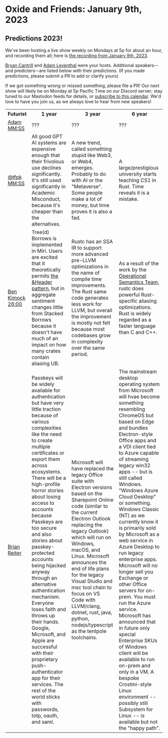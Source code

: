 # Oxide and Friends: January 9th, 2023

## Predictions 2023!

We've been hosting a live show weekly on Mondays at 5p for about an hour,
and recording them all; here is
[the recording from January 9th, 2023](https://youtu.be/6nQbe9EYFaw).


[Bryan Cantrill](https://mastodon.social/@bcantrill) and
[Adam Leventhal](https://mastodon.social/@ahl) were your hosts.
Additional speakers--and predicters--are listed below with their predictions.
(If you made predictions, please submit a PR to add or clarify yours)

<table>
<tr>
<th>Futurist</th>
<th>1 year</th>
<th>3 year</th>
<th>6 year</th>
</tr>

<tr>
<td>
  <a href="https://mastodon.social/@ahl">Adam</a><br>
  <a href="https://youtu.be/XXX?tSSS">MM:SS</a>
</td>
<td>
???
</td>
<td>
???
</td>
<td>
???
</td>

</tr>
<tr>
<td>
  <a href="https://github.com/tfpk/">@tfpk</a><br>
  <a href="https://youtu.be/XXX?tSSS">MM:SS</a>
</td>
<td>
  All good GPT AI systems are expensive enough that their frivolous use declines significantly.
  It's still used significantly in Academic Misconduct, because it's cheaper than the alternatives.
</td>
<td>
  A new trend, called something stupid like Web3, or Web4, emerges. Probably to do with AI
  or the "Metaverse". Some people make a lot of money, but time proves it is also a fad.
</td>
<td>
  A large/prestigious university starts teaching CS1 in Rust. Time reveals it is a mistake.
</td>

<tr>
<td>
  <a href="https://hachyderm.io/@saethlin">Ben Kimock</a><br>
  <a href="https://youtu.be/6nQbe9EYFaw?t=1560">26:00</a>
</td>
<td>
Tree(d) Borrows is implemented in Miri. Users are excited that it theoretically permits <a href="https://github.com/rust-lang/unsafe-code-guidelines/issues/256">the &Header pattern</a>, but in aggregate sentiment changes little from Stacked Borrows because it doesn't have much of an impact on how many crates contain aliasing UB.
</td>
<td>
Rustc has an SSA IR to support more advanced pre-LLVM optimizations in the name of compile time improvements. The Rust same code generates less work for LLVM, but overall the improvement is mostly not felt because most codebases grow in complexity over the same period.
</td>
<td>
As a result of the work by the <a href="https://github.com/rust-lang/rfcs/pull/3346">Operational Semantics Team</a>, rustc does powerful Rust-specific aliasing optimizations. Rust is widely regarded as a faster language than C and C++.
</td>
</tr>
  
<tr>

<td>
  <a href="https://hachyderm.io/@breiter">Brian Reiter</a>
</td>

<td>
Passkeys will be widely available for authentication but have very little traction because of various complexities like the need to create multiple certificates or export them across ecosystems. There will be a high-profile horror stories about losing access to accounts because Passkeys are too secure and also stories about passkey-protected accounts being hijacked anyway through an alternative authentication mechanism. Everyone loses faith and throws up their hands. Google, Microsoft, and Apple are successful with their proprietary push-authenticator app for their services. The rest of the world sticks with passwords, totp, oauth, and saml.
</td>

<td>
Microsoft will have replaced the legacy Office suite with Electron versions based on the Sharepoint Online code (similar to the current Electron Outlook replacing the legacy Outlook) which will run on Windows, macOS, and Linux. Microsoft announces the end of life plans for the legacy Visual Studio and msc tool chain to focus on VS Code with LLVM/clang, dotnet, rust, java, python, nodejs/typescript as the tentpole toolchains.
</td>

<td>
The mainstream desktop operating system from Microsoft will hvae become something resembling ChromeOS but based on Edge and bundles Electron-style Office apps and a VDI client tied to Azure capable of streaming legacy win32 apps -- but is still called Windows. "Windows Azure Cloud Desktop" or something. Windows Classic (NT) as we currently know it is primarily sold by Microsoft as a web service in Azure Desktop to run legacy enterprise apps. Microsoft will no longer sell you Exchange or other Office servers for on-prem. You must run the Azure service. Microsoft has announced that in future only special Enterprise SKUs of Windows client will be available to run on-prem and only in a VM. A bespoke Crostini-style Linux environment -- possibly still Subsystem for Linux -- is available but not the "happy path".
</td>

</tr>

If we got something wrong or missed something, please file a PR!
Our next show will likely be on Monday at 5p Pacific Time on our Discord
server; stay tuned to our Mastodon feeds for details, or [subscribe to this
calendar](https://sesh.fyi/api/calendar/v2/iMdFbuFRupMwuTiwvXswNU.ics).  We'd
love to have you join us, as we always love to hear from new speakers!

